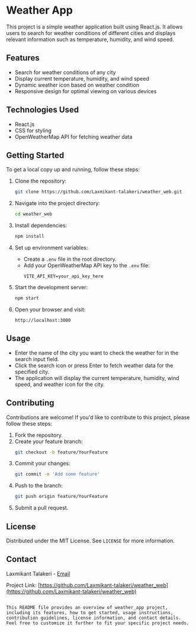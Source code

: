 


# Weather App

This project is a simple weather application built using React.js. It allows users to search for weather conditions of different cities and displays relevant information such as temperature, humidity, and wind speed.

## Features

- Search for weather conditions of any city
- Display current temperature, humidity, and wind speed
- Dynamic weather icon based on weather condition
- Responsive design for optimal viewing on various devices

## Technologies Used

- React.js
- CSS for styling
- OpenWeatherMap API for fetching weather data

## Getting Started

To get a local copy up and running, follow these steps:

1. Clone the repository:
   ```sh
   git clone https://github.com/Laxmikant-talakeri/weather_web.git
   ```

2. Navigate into the project directory:
   ```sh
   cd weather_web
   ```

3. Install dependencies:
   ```sh
   npm install
   ```

4. Set up environment variables:
   - Create a `.env` file in the root directory.
   - Add your OpenWeatherMap API key to the `.env` file:
     ```env
     VITE_API_KEY=your_api_key_here
     ```

5. Start the development server:
   ```sh
   npm start
   ```

6. Open your browser and visit:
   ```
   http://localhost:3000
   ```

## Usage

- Enter the name of the city you want to check the weather for in the search input field.
- Click the search icon or press Enter to fetch weather data for the specified city.
- The application will display the current temperature, humidity, wind speed, and weather icon for the city.

## Contributing

Contributions are welcome! If you'd like to contribute to this project, please follow these steps:

1. Fork the repository.
2. Create your feature branch:
   ```sh
   git checkout -b feature/YourFeature
   ```
3. Commit your changes:
   ```sh
   git commit -m 'Add some feature'
   ```
4. Push to the branch:
   ```sh
   git push origin feature/YourFeature
   ```
5. Submit a pull request.

## License

Distributed under the MIT License. See `LICENSE` for more information.

## Contact

Laxmikant Talakeri - [Email](mailto:llaxmikant956@gmail.com)

Project Link: [https://github.com/Laxmikant-talakeri/weather_web](https://github.com/Laxmikant-talakeri/weather_web)
```

This README file provides an overview of weather_app project, including its features, how to get started, usage instructions, contribution guidelines, license information, and contact details. Feel free to customize it further to fit your specific project needs.